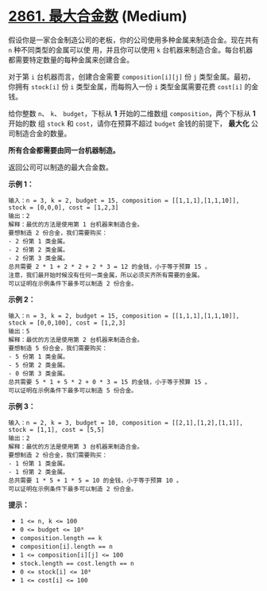 # [2861. 最大合金数][link] (Medium)

[link]: https://leetcode.cn/contest/weekly-contest-363/problems/maximum-number-of-alloys/

假设你是一家合金制造公司的老板，你的公司使用多种金属来制造合金。现在共有 `n` 种不同类型的金属可以使
用，并且你可以使用 `k` 台机器来制造合金。每台机器都需要特定数量的每种金属来创建合金。

对于第 `i` 台机器而言，创建合金需要 `composition[i][j]` 份 `j` 类型金属。最初，你拥有 `stock[i]` 份 
`i` 类型金属，而每购入一份 `i` 类型金属需要花费 `cost[i]` 的金钱。

给你整数 `n`、 `k`、 `budget`，下标从 **1** 开始的二维数组 `composition`，两个下标从 **1** 开始的数
组 `stock` 和 `cost`，请你在预算不超过 `budget` 金钱的前提下， **最大化** 公司制造合金的数量。

**所有合金都需要由同一台机器制造。**

返回公司可以制造的最大合金数。

**示例 1：**

```
输入：n = 3, k = 2, budget = 15, composition = [[1,1,1],[1,1,10]], stock = [0,0,0], cost = [1,2,3]
输出：2
解释：最优的方法是使用第 1 台机器来制造合金。
要想制造 2 份合金，我们需要购买：
- 2 份第 1 类金属。
- 2 份第 2 类金属。
- 2 份第 3 类金属。
总共需要 2 * 1 + 2 * 2 + 2 * 3 = 12 的金钱，小于等于预算 15 。
注意，我们最开始时候没有任何一类金属，所以必须买齐所有需要的金属。
可以证明在示例条件下最多可以制造 2 份合金。
```

**示例 2：**

```
输入：n = 3, k = 2, budget = 15, composition = [[1,1,1],[1,1,10]], stock = [0,0,100], cost = [1,2,3]
输出：5
解释：最优的方法是使用第 2 台机器来制造合金。
要想制造 5 份合金，我们需要购买：
- 5 份第 1 类金属。
- 5 份第 2 类金属。
- 0 份第 3 类金属。
总共需要 5 * 1 + 5 * 2 + 0 * 3 = 15 的金钱，小于等于预算 15 。
可以证明在示例条件下最多可以制造 5 份合金。
```

**示例 3：**

```
输入：n = 2, k = 3, budget = 10, composition = [[2,1],[1,2],[1,1]], stock = [1,1], cost = [5,5]
输出：2
解释：最优的方法是使用第 3 台机器来制造合金。
要想制造 2 份合金，我们需要购买：
- 1 份第 1 类金属。
- 1 份第 2 类金属。
总共需要 1 * 5 + 1 * 5 = 10 的金钱，小于等于预算 10 。
可以证明在示例条件下最多可以制造 2 份合金。
```

**提示：**

- `1 <= n, k <= 100`
- `0 <= budget <= 10⁸`
- `composition.length == k`
- `composition[i].length == n`
- `1 <= composition[i][j] <= 100`
- `stock.length == cost.length == n`
- `0 <= stock[i] <= 10⁸`
- `1 <= cost[i] <= 100`
